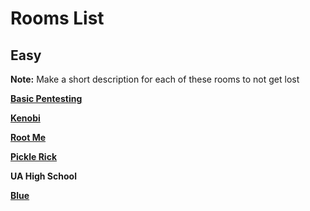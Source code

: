 # Rooms List

## Easy

**Note:** Make a short description for each of these rooms to not get lost

[**Basic Pentesting**](Basic%20Pentesting/Writeup.md)

[**Kenobi**](Kenobi/Writeup.md)

[**Root Me**](Root%20Me/Writeup.md)

[**Pickle Rick**](Pickle%20Rick/Writeup.md)

**UA High School**

[**Blue**](Blue/Writeup.md)
